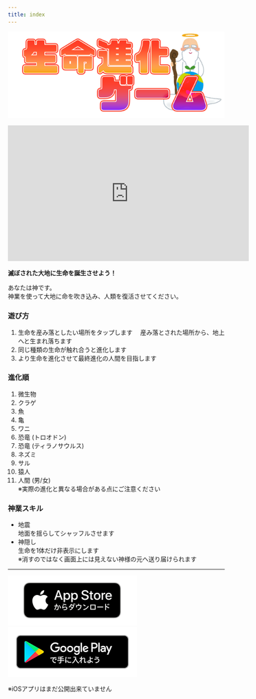 ```yaml
---
title: index
---
```


![top banner](img_app_logo.jp.png)

<iframe width="560" height="315" src="https://www.youtube.com/embed/-aKVfjhVbjU?si=pxHyRXGPH4DzsZzK" title="YouTube video player" frameborder="0" allow="accelerometer; autoplay; clipboard-write; encrypted-media; gyroscope; picture-in-picture; web-share" allowfullscreen></iframe>

<b>滅ぼされた大地に生命を誕生させよう！</b>

あなたは神です。<br>
神業を使って大地に命を吹き込み、人類を復活させてください。

### 遊び方
1. 生命を産み落としたい場所をタップします
　産み落とされた場所から、地上へと生まれ落ちます
2. 同じ種類の生命が触れ合うと進化します
3. より生命を進化させて最終進化の人間を目指します

### 進化順
1. 微生物
2. クラゲ
3. 魚
4. 亀
5. ワニ
6. 恐竜 (トロオドン)
7. 恐竜 (ティラノサウルス)
8. ネズミ
9. サル
10. 猿人
11. 人間 (男/女)<br>※実際の進化と異なる場合がある点にご注意ください

### 神業スキル

- 地震<br>地面を揺らしてシャッフルさせます
- 神隠し<br>生命を1体だけ非表示にします<br>※消すのではなく画面上には見えない神様の元へ送り届けられます

-------

[![App store link](img_appstore_banner.jp.png#imgleft)](https://itunes.apple.com/jp/app/id6474465983?mt=8)[![Google Play link](img_google-play-badge.jp.png#imgleft)](https://play.google.com/store/apps/details?id=jp.hyoromo.lifeevolve)
<div class="clear clear_box"></div>
※iOSアプリはまだ公開出来ていません